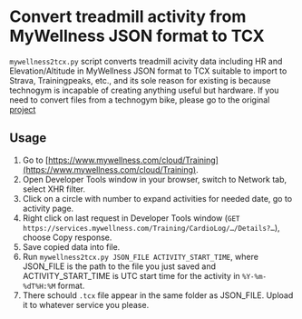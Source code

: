 # Convert treadmill activity from MyWellness JSON format to TCX

`mywellness2tcx.py` script converts treadmill acivity data including HR and Elevation/Altitude in MyWellness JSON format to TCX suitable to import to Strava, Trainingpeaks, etc., and its sole reason for existing is because technogym is incapable of creating anything useful but hardware.
If you need to convert files from a technogym bike, please go to the original [project](https://github.com/ods/mywellness2tcx)

## Usage

1. Go to [https://www.mywellness.com/cloud/Training](https://www.mywellness.com/cloud/Training).
2. Open Developer Tools window in your browser, switch to Network tab, select XHR filter.
3. Click on a circle with number to expand activities for needed date, go to activity page.
4. Right click on last request in Developer Tools window (`GET https://services.mywellness.com/Training/CardioLog/…/Details?…`), choose Copy response.
5. Save copied data into file.
6. Run `mywellness2tcx.py JSON_FILE ACTIVITY_START_TIME`, where JSON_FILE is the path to the file you just saved and ACTIVITY_START_TIME is UTC start time for the activity in `%Y-%m-%dT%H:%M` format.
7. There schould `.tcx` file appear in the same folder as JSON_FILE. Upload it to whatever service you please.
